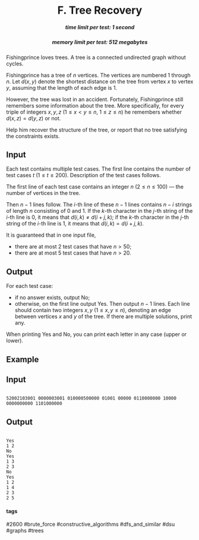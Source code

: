 <h1 style='text-align: center;'> F. Tree Recovery</h1>

<h5 style='text-align: center;'>time limit per test: 1 second</h5>
<h5 style='text-align: center;'>memory limit per test: 512 megabytes</h5>

Fishingprince loves trees. A tree is a connected undirected graph without cycles.

Fishingprince has a tree of $n$ vertices. The vertices are numbered $1$ through $n$. Let $d(x,y)$ denote the shortest distance on the tree from vertex $x$ to vertex $y$, assuming that the length of each edge is $1$.

However, the tree was lost in an accident. Fortunately, Fishingprince still remembers some information about the tree. More specifically, for every triple of integers $x,y,z$ ($1\le x<y\le n$, $1\le z\le n$) he remembers whether $d(x,z)=d(y,z)$ or not.

Help him recover the structure of the tree, or report that no tree satisfying the constraints exists.

## Input

Each test contains multiple test cases. The first line contains the number of test cases $t$ ($1 \le t \le 200$). Description of the test cases follows.

The first line of each test case contains an integer $n$ ($2\le n\le 100$) — the number of vertices in the tree.

Then $n-1$ lines follow. The $i$-th line of these $n-1$ lines contains $n-i$ strings of length $n$ consisting of 0 and 1. If the $k$-th character in the $j$-th string of the $i$-th line is 0, it means that $d(i,k)\ne d(i+j,k)$; if the $k$-th character in the $j$-th string of the $i$-th line is 1, it means that $d(i,k)=d(i+j,k)$.

It is guaranteed that in one input file,

* there are at most $2$ test cases that have $n>50$;
* there are at most $5$ test cases that have $n>20$.
## Output

For each test case:

* if no answer exists, output No;
* otherwise, on the first line output Yes. Then output $n-1$ lines. Each line should contain two integers $x,y$ ($1\le x,y\le n$), denoting an edge between vertices $x$ and $y$ of the tree. If there are multiple solutions, print any.

When printing Yes and No, you can print each letter in any case (upper or lower).

## Example

## Input


```

52002103001 0000003001 010000500000 01001 00000 0110000000 10000 0000000000 1101000000
```
## Output


```

Yes
1 2
No
Yes
1 3
2 3
No
Yes
1 2
1 4
2 3
2 5

```


#### tags 

#2600 #brute_force #constructive_algorithms #dfs_and_similar #dsu #graphs #trees 